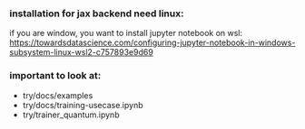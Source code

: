 ### installation for jax backend need linux:
if you are window, you want to install jupyter notebook on wsl: https://towardsdatascience.com/configuring-jupyter-notebook-in-windows-subsystem-linux-wsl2-c757893e9d69

### important to look at:
- try/docs/examples
- try/docs/training-usecase.ipynb
- try/trainer_quantum.ipynb
